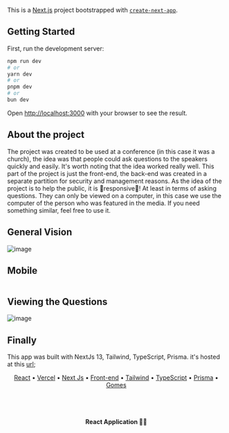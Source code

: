 This is a [Next.js](https://nextjs.org/) project bootstrapped with [`create-next-app`](https://github.com/vercel/next.js/tree/canary/packages/create-next-app).

## Getting Started

First, run the development server:

```bash
npm run dev
# or
yarn dev
# or
pnpm dev
# or
bun dev
```

Open [http://localhost:3000](http://localhost:3000) with your browser to see the result.

## About the project

The project was created to be used at a conference (in this case it was a church), the idea was that people could ask questions to the speakers quickly and easily. It's worth noting that the idea worked really well.
This part of the project is just the front-end, the back-end was created in a separate partition for security and management reasons.
As the idea of ​​the project is to help the public, it is 📱responsive📱! At least in terms of asking questions. They can only be viewed on a computer, in this case we use the computer of the person who was featured in the media.
If you need something similar, feel free to use it.

## General Vision
![image](https://github.com/GgvGomes/questions_answers/assets/80273727/f737bee7-99a5-422d-a06c-40c6dcf43cbf)

## Mobile
<div style="display: flex">
	<img src="https://github.com/GgvGomes/questions_answers/assets/80273727/bb12d6b0-90fe-4154-8781-813b2f93234f" alt="" style="margin: auto" />	
</div>

## Viewing the Questions
![image](https://github.com/GgvGomes/questions_answers/assets/80273727/bd7fa1b4-a3c3-4aee-aa87-2b3ce3f36422)

## Finally

This app was built with NextJs 13, Tailwind, TypeScript, Prisma.
it's hosted at this [url](https://perguntas-congresso.vercel.app);

<p align="center">
 <a href="#roadmap">React</a> • 
  <a href="#licenc-a">Vercel</a> • 
 <a href="#contribuicao">Next Js</a> • 
 <a href="#tecnologias">Front-end</a> • 
  <a href="#licenc-a">Tailwind</a> • 
 <a href="#licenc-a">TypeScript</a> • 
  <a href="#licenc-a">Prisma</a> • 
 <a href="#autor">Gomes</a>
</p>

<br/><br/>
<h4 align="center"> 
	 React Application 🚀🔥
</h4>

